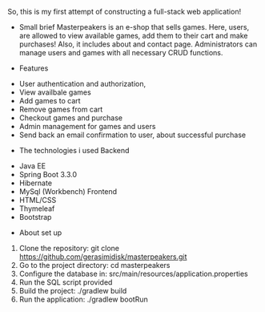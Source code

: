 So, this is my first attempt of constructing a full-stack web application!

- Small brief
Masterpeakers is an e-shop that sells games. Here, users, are allowed to view available games, add them to their cart and make purchases! 
Also, it includes about and contact page. 
Administrators can manage users and games with all necessary CRUD functions.

- Features
 * User authentication and authorization,
 * View availbale games
 * Add games to cart
 * Remove games from cart	    
 * Checkout games and purchase
 * Admin management for games and users
 * Send back an email confirmation to user, about successful purchase

- The technologies i used
 Backend
 * Java EE
 * Spring Boot 3.3.0
 * Hibernate
 * MySql (Workbench)
 Frontend
 * HTML/CSS
 * Thymeleaf
 * Bootstrap

- About set up
1. Clone the repository: git clone https://github.com/gerasimidisk/masterpeakers.git
2. Go to the project directory: cd masterpeakers
3. Configure the database in: src/main/resources/application.properties
4. Run the SQL script provided
5. Build the project: ./gradlew build
6. Run the application: ./gradlew bootRun